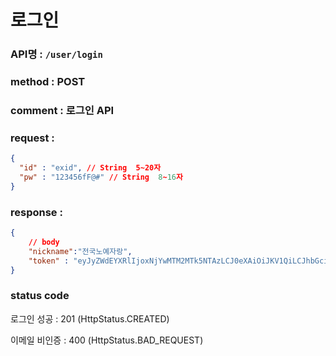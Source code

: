# 로그인
### API명 : `/user/login`

### method : POST

### comment : 로그인 API

### request :
~~~json
{
  "id" : "exid", // String  5~20자 
  "pw" : "123456fF@#" // String  8~16자 
}
~~~
### response : 
~~~json
{
    // body
    "nickname":"전국노예자랑",
    "token" : "eyJyZWdEYXRlIjoxNjYwMTM2MTk5NTAzLCJ0eXAiOiJKV1QiLCJhbGciOiJIUzI1NiJ9.eyJ1c2VyTnVtIjoiMSIsImV4cCI6MTY2MDE0Njk5OX0.7UY6H0J0Qmlr_noKHsncJIuQY6rKMWe7pdb2kFNDAes"
}
~~~


### status code

로그인 성공 : 201 (HttpStatus.CREATED)
                
이메일 비인증 : 400 (HttpStatus.BAD_REQUEST)